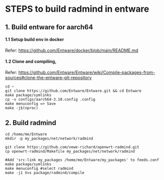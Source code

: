 # STEPS to build radmind in entware



## 1. Build entware for aarch64
#### 1.1 Setup build env in docker
Refer: https://github.com/Entware/docker/blob/main/README.md

#### 1.2 Clone and compiling,
Refer: https://github.com/Entware/Entware/wiki/Compile-packages-from-sources#clone-the-entware-git-repository

```
cd ~
git clone https://github.com/Entware/Entware.git && cd Entware
make package/symlinks
cp -v configs/aarch64-3.10.config .config
make menuconfig => Save
make -j$(nproc)
```

## 2. Build radmind

```
cd /home/me/Entware
mkdir -p my_packages/net/network/radmind

git clone https://github.com/vewe-richard/openwrt-radmind.git
cp openwrt-radmind/Makefile my_packages/net/network/radmind

#Add 'src-link my_packages /home/me/Entware/my_packages' to feeds.conf
make package/symlinks
make menuconfig #select radmind
make -j1 V=s package/radmind/compile
```

